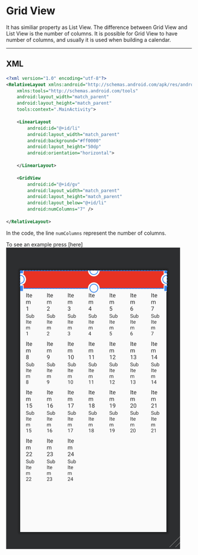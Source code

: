 # Grid View
It has similiar property as List View. The difference between Grid View and List View is the number of columns.
It is possible for Grid View to have number of columns, and usually it is used when building a calendar.

---

## XML
```xml
<?xml version="1.0" encoding="utf-8"?>
<RelativeLayout xmlns:android="http://schemas.android.com/apk/res/android"
    xmlns:tools="http://schemas.android.com/tools"
    android:layout_width="match_parent"
    android:layout_height="match_parent"
    tools:context=".MainActivity">

    <LinearLayout
        android:id="@+id/li"
        android:layout_width="match_parent"
        android:background="#ff0000"
        android:layout_height="50dp"
        android:orientation="horizontal">

    </LinearLayout>

    <GridView
        android:id="@+id/gv"
        android:layout_width="match_parent"
        android:layout_height="match_parent"
        android:layout_below="@+id/li"
        android:numColumns="7" />

</RelativeLayout>
```
In the code, the line ```numColumns``` represent the number of columns. 



To see an example press [here]
![img](img/img.png)